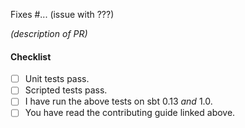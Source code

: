 Fixes #... (issue with ???)

_(description of PR)_

#### Checklist

- [ ] Unit tests pass.
- [ ] Scripted tests pass.
- [ ] I have run the above tests on sbt 0.13 _and_ 1.0.
- [ ] You have read the contributing guide linked above.
